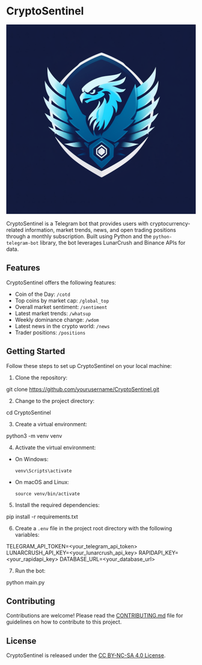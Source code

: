 # CryptoSentinel

![CryptoSentinel Logo](assets/logo.png)

CryptoSentinel is a Telegram bot that provides users with cryptocurrency-related information, market trends, news, and open trading positions through a monthly subscription. Built using Python and the `python-telegram-bot` library, the bot leverages LunarCrush and Binance APIs for data.

## Features

CryptoSentinel offers the following features:

- Coin of the Day: `/cotd`
- Top coins by market cap: `/global_top`
- Overall market sentiment: `/sentiment`
- Latest market trends: `/whatsup`
- Weekly dominance change: `/wdom`
- Latest news in the crypto world: `/news`
- Trader positions: `/positions`

## Getting Started

Follow these steps to set up CryptoSentinel on your local machine:

1. Clone the repository:

git clone https://github.com/yourusername/CryptoSentinel.git


2. Change to the project directory:

cd CryptoSentinel


3. Create a virtual environment:

python3 -m venv venv


4. Activate the virtual environment:

- On Windows:

  ```
  venv\Scripts\activate
  ```

- On macOS and Linux:

  ```
  source venv/bin/activate
  ```

5. Install the required dependencies:

pip install -r requirements.txt


6. Create a `.env` file in the project root directory with the following variables:

TELEGRAM_API_TOKEN=<your_telegram_api_token>
LUNARCRUSH_API_KEY=<your_lunarcrush_api_key>
RAPIDAPI_KEY=<your_rapidapi_key>
DATABASE_URL=<your_database_url>


7. Run the bot:

python main.py



## Contributing

Contributions are welcome! Please read the [CONTRIBUTING.md](CONTRIBUTING.md) file for guidelines on how to contribute to this project.

## License

CryptoSentinel is released under the [CC BY-NC-SA 4.0 License](LICENSE.md).
